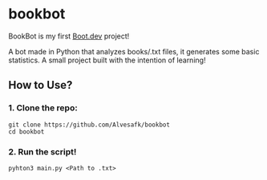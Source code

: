 # bookbot

BookBot is my first [Boot.dev](https://www.boot.dev) project!

A bot made in Python that analyzes books/.txt files, it generates some basic statistics.
A small project built with the intention of learning!

## How to Use?

### 1. Clone the repo:
`git clone https://github.com/Alvesafk/bookbot` <br>
`cd bookbot`
### 2. Run the script!
`pyhton3 main.py <Path to .txt>`

